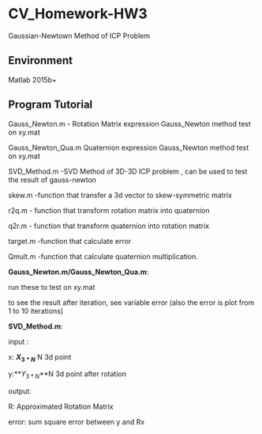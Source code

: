 # CV_Homework-HW3

Gaussian-Newtown Method of ICP Problem

## Environment

Matlab 2015b+



## Program Tutorial 

Gauss_Newton.m - Rotation Matrix expression Gauss_Newton method test on xy.mat

Gauss_Newton_Qua.m Quaternion expression Gauss_Newton method test on xy.mat

SVD_Method.m -SVD Method of 3D-3D ICP problem , can be used to test the result of gauss-newton

skew.m -function that transfer a 3d vector to skew-symmetric matrix

r2q.m - function that transform rotation matrix into quaternion

q2r.m - function that transform quaternion into rotation matrix

target.m -function that calculate error

Qmult.m -function that calculate quaternion multiplication.



**Gauss_Newton.m/Gauss_Newton_Qua.m**:

run these to test on xy.mat

to see the result after iteration, see variable error (also the error is plot from 1 to 10 iterations)

**SVD_Method.m**:

input : 

x: **$X_{3*N}$** N 3d point

y:**$Y_{3*N}$**N 3d point after rotation

output:

R: Approximated Rotation Matrix

error: sum square error between y and Rx

